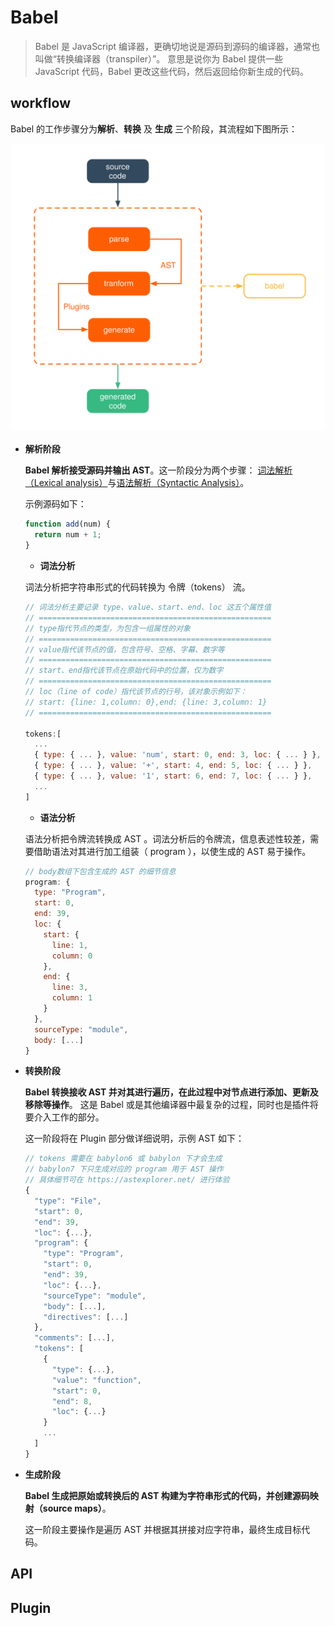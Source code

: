# Babel

> Babel 是 JavaScript 编译器，更确切地说是源码到源码的编译器，通常也叫做“转换编译器（transpiler）”。 意思是说你为 Babel 提供一些 JavaScript 代码，Babel 更改这些代码，然后返回给你新生成的代码。

## workflow

Babel 的工作步骤分为**解析**、**转换** 及 **生成** 三个阶段，其流程如下图所示：

![](./img/babel_flow.svg)

- **解析阶段**

  **Babel 解析接受源码并输出 AST**。这一阶段分为两个步骤： [词法解析（Lexical analysis）](https://en.wikipedia.org/wiki/Lexical_analysis)与[语法解析（Syntactic Analysis）](https://en.wikipedia.org/wiki/Parsing)。

  示例源码如下：

  ```javascript
  function add(num) {
    return num + 1;
  }
  ```

  - **词法分析**

  词法分析把字符串形式的代码转换为 令牌（tokens） 流。

  ```javascript
  // 词法分析主要记录 type、value、start、end、loc 这五个属性值
  // ====================================================
  // type指代节点的类型，为包含一组属性的对象
  // ====================================================
  // value指代该节点的值，包含符号、空格、字幕、数字等
  // ====================================================
  // start、end指代该节点在原始代码中的位置，仅为数字
  // ====================================================
  // loc（line of code）指代该节点的行号，该对象示例如下：
  // start: {line: 1,column: 0},end: {line: 3,column: 1}
  // ====================================================

  tokens:[
    ...
    { type: { ... }, value: 'num', start: 0, end: 3, loc: { ... } },
    { type: { ... }, value: '+', start: 4, end: 5, loc: { ... } },
    { type: { ... }, value: '1', start: 6, end: 7, loc: { ... } },
    ...
  ]
  ```

  - **语法分析**

  语法分析把令牌流转换成 AST 。词法分析后的令牌流，信息表述性较差，需要借助语法对其进行加工组装（ program ），以使生成的 AST 易于操作。

  ```javascript
  // body数组下包含生成的 AST 的细节信息
  program: {
    type: "Program",
    start: 0,
    end: 39,
    loc: {
      start: {
        line: 1,
        column: 0
      },
      end: {
        line: 3,
        column: 1
      }
    },
    sourceType: "module",
    body: [...]
  } 
  ```
  
- **转换阶段**

  **Babel 转换接收 AST 并对其进行遍历，在此过程中对节点进行添加、更新及移除等操作**。 这是 Babel 或是其他编译器中最复杂的过程，同时也是插件将要介入工作的部分。

  这一阶段将在 Plugin 部分做详细说明，示例 AST 如下：

  ```javascript
  // tokens 需要在 babylon6 或 babylon 下才会生成
  // babylon7 下只生成对应的 program 用于 AST 操作
  // 具体细节可在 https://astexplorer.net/ 进行体验
  {
    "type": "File",
    "start": 0,
    "end": 39,
    "loc": {...},
    "program": {
      "type": "Program",
      "start": 0,
      "end": 39,
      "loc": {...},
      "sourceType": "module",
      "body": [...],
      "directives": [...]
    },
    "comments": [...],
    "tokens": [
      {
        "type": {...},
        "value": "function",
        "start": 0,
        "end": 8,
        "loc": {...}
      }
      ...
    ]
  }
  ```

- **生成阶段**

  **Babel 生成把原始或转换后的 AST 构建为字符串形式的代码，并创建源码映射（source maps）**。

  这一阶段主要操作是遍历 AST 并根据其拼接对应字符串，最终生成目标代码。

## API



## Plugin